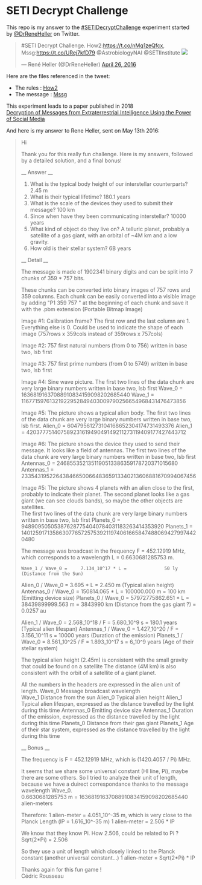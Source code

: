 # SETI Decrypt Challenge

This repo is my answer to the [#SETIDecryptChallenge](https://twitter.com/hashtag/SETIDecryptChallenge) experiment started by [@DrReneHeller](https://twitter.com/DrReneHeller) on Twitter. 



> #SETI Decrypt Challenge. How2:https://t.co/nMq1zeQfcx, Mssg:https://t.co/URej7kfD79 @AstrobiologyNAI @SETIInstitute 
> ![ ](https://pic.twitter.com/ppDnFAYdWv)
> 
> &mdash; René Heller (@DrReneHeller) [April 26, 2016](https://twitter.com/DrReneHeller/status/724935476327624704)

Here are the files referenced in the tweet:
- The rules : [How2](SETI_rules.txt)  
- The message : [Mssg](SETI_message.txt)

This experiment leads to a paper published in 2018  
[Decryption of Messages from Extraterrestrial Intelligence Using the Power of Social Media](https://arxiv.org/abs/1706.00653)


And here is my answer to Rene Heller, sent on May 13th 2016:


> Hi
> 
> Thank you for this really fun challenge. Here is my answers, followed by a detailed solution, and a final bonus!
> 
> __ Answer __
> 
> 1. What is the typical body height of our interstellar counterparts? 2.45 m
> 2. What is their typical lifetime? 180.1 years
> 3. What is the scale of the devices they used to submit their message? 100 km
> 4. Since when have they been communicating interstellar? 10000 years
> 5. What kind of object do they live on? A telluric planet, probably a satellite of a gas giant, with an orbital of ~4M km and a low gravity.
> 6. How old is their stellar system? 6B years
> 
> 
> __ Detail __
> 
> The message is made of 1902341 binary digits and can be split into 7 chunks of 359 * 757 bits.
> 
> These chunks can be converted into binary images of 757 rows and 359 columns.
> Each chunk can be easily converted into a visible image by adding "P1 359 757 " at the beginning of each chunk and save it with the .pbm extension (Portable Bitmap Image)
> 
> Image #1: Calibration frame? The first row and the last column are 1. Everything else is 0.
>           Could be used to indicate the shape of each image (757rows x 359cols instead of 359rows x 757cols)
> 
> Image #2: 757 first natural numbers (from 0 to 756) written in base two, lsb first
> 
> Image #3: 757 first prime numbers (from 0 to 5749) written in base two, lsb first
> 
> Image #4: Sine wave picture. 
>           The first two lines of the data chunk are very large binary numbers written in base two, lsb first
>           Wave_0 = 16368191637088910834159098202685440
>           Wave_1 = 11677159761321922952849403009790256654968431476473856
>           
> Image #5: The picture shows a typical alien body.
>           The first two lines of the data chunk are very large binary numbers written in base two, lsb first.
>           Alien_0 = 60479561273104168652304174731493376
>           Alien_1 = 42037775140758923161949049149211273119409177427443712
>           
> Image #6: The picture shows the device they used to send their message. It looks like a field of antennas.
>           The first two lines of the data chunk are very large binary numbers written in base two, lsb first
>           Antennas_0 = 2468553521351190513386359178720371015680
>           Antennas_1 = 2335431952264384665006648365913340213606881670994067456
>           
> Image #5: The picture shows 4 planets with an alien close to the first, probably to indicate their planet. 
>           The second planet looks like a gas giant (we can see clouds bands), so maybe the other objects are satellites.  
>           The first two lines of the data chunk are very large binary numbers written in base two, lsb first
>           Planets_0 = 948909505053876287754040784031183263414353920
>           Planets_1 = 1401259171358630776572575392119740616658474880694279974420480
> 
> The message was broadcast in the frequency F = 452.12919 MHz, which corresponds to a wavelength L = 0.6630681285753 m.
>  
>     Wave_1 / Wave_0 =     7.134_10^17 * L =              50 ly                  (Distance from the Sun)
>    Alien_0 / Wave_0 =           3.695 * L =           2.450 m                   (Typical alien height) 
> Antennas_0 / Wave_0 =      150814.065 * L =      100000.000 m  = 100 km         (Emitting device size) 
>  Planets_0 / Wave_0 = 57972775862.651 * L = 38439899999.563 m  = 3843990 km     (Distance from the gas giant ?)
>                                                                = 0.0257 au
> 
>    Alien_1 / Wave_0 =     2.568_10^18 / F =     5.680_10^9  s = 180.1 years     (Typical alien lifespan)
> Antennas_1 / Wave_0 =     1.427_10^20 / F =     3.156_10^11 s = 10000 years     (Duration of the emission)
>  Planets_1 / Wave_0 =     8.561_10^25 / F =     1.893_10^17 s = 6_10^9 years    (Age of their stellar system)
>  
>  
> The typical alien height (2.45m) is consistent with the small gravity that could be found on a satellite 
> The distance (4M km) is also consistent with the orbit of a satellite of a giant planet.
> 
> All the numbers in the headers are expressed in the alien unit of length.
> Wave_0      Message broadcast wavelength       
> Wave_1      Distance from the sun
> Alien_0     Typical alien height 
> Alien_1     Typical alien lifespan, expressed as the distance travelled by the light during this time
> Antennas_0  Emitting device size
> Antennas_1  Duration of the emission, expressed as the distance travelled by the light during this time
> Planets_0   Distance from their gas giant
> Planets_1   Age of their star system, expressed  as the distance travelled by the light during this time
> 
> __ Bonus __
> 
> The frequency is F = 452.12919 MHz, which is (1420.4057 / Pi) MHz. 
> 
> It seems that we share some universal constant (HI line, Pi), maybe there are some others.
> So I tried to analyze their unit of length, because we have a duirect correspondance thanks to the message wavelength Wave_0.    
>     0.6630681285753 m = 16368191637088910834159098202685440 alien-meters
> 
> Therefore:
>     1 alien-meter = 4.051_10^-35 m, which is very close to the Planck Length (lP = 1.616_10^-35 m)
>     1 alien-meter = 2.506 * lP
>     
> We know that they know Pi. How 2.506, could be related to Pi ? 
>     Sqrt(2*Pi) = 2.506
>     
> So they use a unit of length which closely linked to the Planck constant (another universal constant...)
>     1 alien-meter = Sqrt(2*Pi) * lP
>     
> 
> 
> Thanks again for this fun game !  
> Cédric Rousseau
> 
